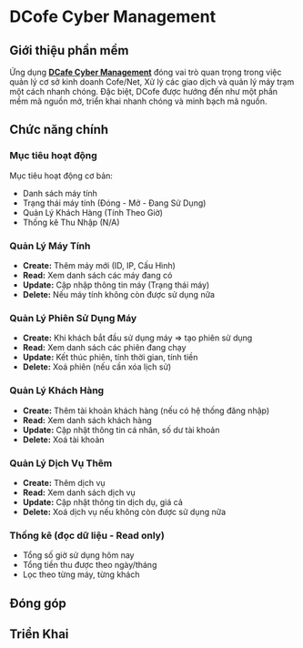 # DCofe Cyber Management
## Giới thiệu phần mềm
Ứng dụng [**DCafe Cyber Management**](https://DCafeCyber.github.io) đóng vai trò quan trọng trong việc quản lý cơ sở kinh doanh Cofe/Net, Xử lý các giao dịch và quản lý máy trạm một cách nhanh chóng. Đặc biệt, DCofe được hướng đến như một phần mềm mã nguồn mở, triển khai nhanh chóng và minh bạch mã nguồn.
## Chức năng chính
### Mục tiêu hoạt động
Mục tiêu hoạt động cơ bản:
- Danh sách máy tính
- Trạng thái máy tính (Đóng - Mở - Đang Sử Dụng)
- Quản Lý Khách Hàng (Tính Theo Giờ)
- Thống kê Thu Nhập (N/A)
### Quản Lý Máy Tính
- **Create:** Thêm máy mới (ID, IP, Cấu Hình)
- **Read:** Xem danh sách các máy đang có
- **Update:** Cập nhập thông tin máy (Trạng thái máy)
- **Delete:** Nếu máy tính không còn được sử dụng nữa
### Quản Lý Phiên Sử Dụng Máy
- **Create:** Khi khách bắt đầu sử dụng máy => tạo phiên sử dụng
- **Read:** Xem danh sách các phiên đang chạy
- **Update:** Kết thúc phiên, tính thời gian, tính tiền
- **Delete:** Xoá phiên (nếu cần xóa lịch sử)
### Quản Lý Khách Hàng
- **Create:** Thêm tài khoản khách hàng (nếu có hệ thống đăng nhập)
- **Read:** Xem danh sách khách hàng
- **Update:** Cập nhật thông tin cá nhân, số dư tài khoản
- **Delete:** Xoá tài khoản
### Quản Lý Dịch Vụ Thêm
- **Create:** Thêm dịch vụ
- **Read:** Xem danh sách dịch vụ
- **Update:** Cập nhật thông tin dịch dụ, giá cả
- **Delete:** Xoá dịch vụ nếu không còn được sử dụng nữa
### Thống kê (đọc dữ liệu - Read only)
- Tổng số giờ sử dụng hôm nay
- Tổng tiền thu được theo ngày/tháng
- Lọc theo từng máy, từng khách
## Đóng góp
## Triển Khai
